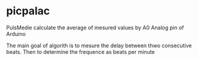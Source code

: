 # picpalac
PulsMedie calculate the average of mesured values by A0 Analog pin of Arduino 

The main goal of algorith is to mesure the delay between thwo consecutive beats. Then to determine the frequence as beats per minute
